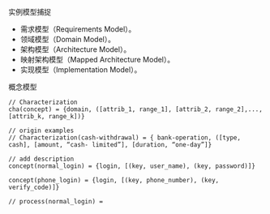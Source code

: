  
实例模型捕捉 

- 需求模型（Requirements Model）。
- 领域模型（Domain Model）。
- 架构模型（Architecture Model）。
- 映射架构模型（Mapped Architecture Model）。
- 实现模型（Implementation Model）。


概念模型


```
// Characterization
cha(concept) = {domain, ([attrib_1, range_1], [attrib_2, range_2],...,[attrib_k, range_k])}

// origin examples
// Characterization(cash-withdrawal) = { bank-operation, ([type, cash], [amount, “cash- limited”], [duration, “one-day”]}

// add description
concept(normal_login) = {login, [(key, user_name), (key, password)]}

concept(phone_login) = {login, [(key, phone_number), (key, verify_code)]}

// process(normal_login) =
```